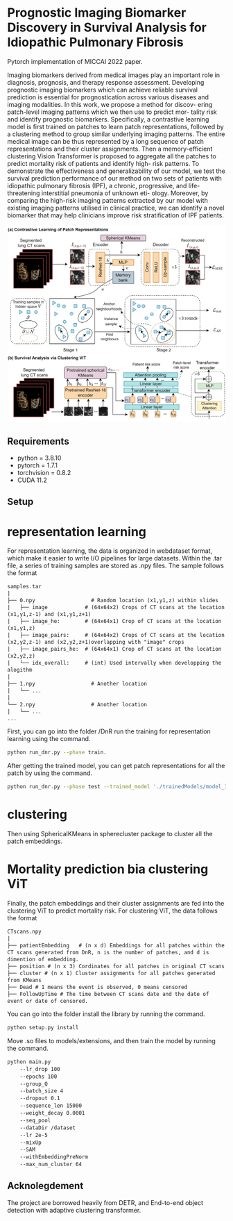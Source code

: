 # Prognostic Imaging Biomarker Discovery in Survival Analysis for Idiopathic Pulmonary Fibrosis

Pytorch implementation of MICCAI 2022 paper.

Imaging biomarkers derived from medical images play an
important role in diagnosis, prognosis, and therapy response assessment.
Developing prognostic imaging biomarkers which can achieve reliable
survival prediction is essential for prognostication across various diseases
and imaging modalities. In this work, we propose a method for discov-
ering patch-level imaging patterns which we then use to predict mor-
tality risk and identify prognostic biomarkers. Specifically, a contrastive
learning model is first trained on patches to learn patch representations,
followed by a clustering method to group similar underlying imaging
patterns. The entire medical image can be thus represented by a long
sequence of patch representations and their cluster assignments. Then a
memory-efficient clustering Vision Transformer is proposed to aggregate
all the patches to predict mortality risk of patients and identify high-
risk patterns. To demonstrate the effectiveness and generalizability of
our model, we test the survival prediction performance of our method on
two sets of patients with idiopathic pulmonary fibrosis (IPF), a chronic,
progressive, and life-threatening interstitial pneumonia of unknown eti-
ology. Moreover, by comparing the high-risk imaging patterns extracted
by our model with existing imaging patterns utilised in clinical practice,
we can identify a novel biomarker that may help clinicians improve risk
stratification of IPF patients.

![Pipeline full](figs/overview.png)

## Requirements
* python = 3.8.10
* pytorch = 1.7.1
* torchvision = 0.8.2
* CUDA 11.2

## Setup

# representation learning
For representation learning, the data is organized in webdataset format, which make it easier to write I/O pipelines for large datasets. Within the .tar file, a series of training samples are stored as .npy files. The sample follows the format

```
samples.tar
|
├── 0.npy                  # Random location (x1,y1,z) within slides
|   ├── image            # (64x64x2) Crops of CT scans at the location (x1,y1,z-1) and (x1,y1,z+1)
|   ├── image_he:        # (64x64x1) Crop of CT scans at the location (x1,y1,z)    
|   ├── image_pairs:     # (64x64x2) Crops of CT scans at the location (x2,y2,z-1) and (x2,y2,z+1)overlapping with "image" crops
|   ├── image_pairs_he:  # (64x64x1) Crop of CT scans at the location (x2,y2,z) 
|   └── idx_overall:     # (int) Used intervally when developping the alogithm
|
├── 1.npy                  # Another location
|   └── ...
|
└── 2.npy                  # Another location
|   └── ...
...

```
First, you can go into the folder /DnR run the training for representation learning using the command.

```bash
python run_dnr.py --phase train.
```

After getting the trained model, you can get patch representations for all the patch by using the command.

```bash
python run_dnr.py --phase test --trained_model './trainedModels/model_3_24.pth/'.
```
# clustering
Then using SphericalKMeans in spherecluster package to cluster all the patch embeddings.

# Mortality prediction bia clustering ViT
Finally, the patch embeddings and their cluster assignments are fed into the clustering ViT to predict mortality risk. For clustering ViT, the data follows the format

```
CTscans.npy
|
├── patientEmbedding   # (n x d) Embeddings for all patches within the CT scans generated from DnR, n is the number of patches, and d is dimention of embedding.
├── position # (n x 3) Cordinates for all patches in original CT scans
├── cluster # (n x 1) Cluster assignments for all patches generated from KMeans
├── Dead # 1 means the event is observed, 0 means censored
├── FollowUpTime # The time between CT scans date and the date of event or date of censored.
```

You can go into the folder install the library by running the command.

```bash
python setup.py install
```

Move .so files to models/extensions, and then train the model by running the command.

```bash
python main.py
    --lr_drop 100
    --epochs 100
    --group_Q
    --batch_size 4
    --dropout 0.1
    --sequence_len 15000
    --weight_decay 0.0001
    --seq_pool
    --dataDir /dataset
    --lr 2e-5
    --mixUp
    --SAM
    --withEmbeddingPreNorm
    --max_num_cluster 64
```
## Acknolegdement
The project are borrowed heavily from DETR, and End-to-end object detection with adaptive clustering transformer.
